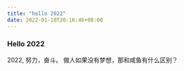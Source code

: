 ```yaml
---
title: "hello 2022"
date: 2022-01-10T20:16:46+08:00
---
```


### Hello 2022

  2022, 努力，奋斗。
  做人如果没有梦想，那和咸鱼有什么区别？

